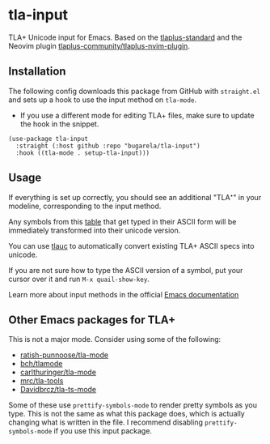 # tla-input
TLA+ Unicode input for Emacs. Based on the [tlaplus-standard](https://github.com/tlaplus/tlaplus-standard/tree/main/unicode)
 and the Neovim plugin [tlaplus-community/tlaplus-nvim-plugin](https://github.com/tlaplus-community/tlaplus-nvim-plugin).

## Installation

The following config downloads this package from GitHub with `straight.el` and
sets up a hook to use the input method on `tla-mode`.
- If you use a different mode for editing TLA+ files, make sure to update the hook in the snippet.
``` emacs-lisp
(use-package tla-input
  :straight (:host github :repo "bugarela/tla-input")
  :hook ((tla-mode . setup-tla-input)))
```

## Usage

If everything is set up correctly, you should see an additional "TLA⁺"  in your modeline, corresponding to the input method.

Any symbols from this
[table](https://github.com/tlaplus/tlaplus-standard/blob/main/unicode/tla-unicode.csv)
that get typed in their ASCII form will be immediately transformed into their
unicode version.

You can use [tlauc](https://github.com/tlaplus-community/tlauc) to automatically convert existing TLA+ ASCII specs into unicode.

If you are not sure how to type the ASCII version of a symbol, put your cursor over it and run `M-x quail-show-key`.

Learn more about input methods in the official [Emacs
documentation](https://www.gnu.org/software/emacs/manual/html_node/emacs/Select-Input-Method.html)

## Other Emacs packages for TLA+
This is not a major mode. Consider using some of the following:
- [ratish-punnoose/tla-mode](https://github.com/ratish-punnoose/tla-mode)
- [bch/tlamode](https://git.sdf.org/bch/tlamode/)
- [carlthuringer/tla-mode](https://github.com/carlthuringer/tla-mode)
- [mrc/tla-tools](https://github.com/mrc/tla-tools)
- [Davidbrcz/tla-ts-mode](https://github.com/Davidbrcz/tla-ts-mode)

Some of these use `prettify-symbols-mode` to render pretty symbols as you type.
This is not the same as what this package does, which is actually changing what
is written in the file. I recommend disabling `prettify-symbols-mode` if you use
this input package.
